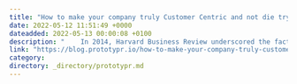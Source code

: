 ```yaml
---
title: "How to make your company truly Customer Centric and not die trying"
date: 2022-05-12 11:51:49 +0000
dateadded: 2022-05-13 00:00:08 +0100
description: "    In 2014, Harvard Business Review underscored the fact that acquiring a new customer is anywhere from five to 25 times more expensive than…  Continue reading on Prototypr »  "
link: "https://blog.prototypr.io/how-to-make-your-company-truly-customer-centric-and-not-die-trying-8939987f5f8?source=rss----eb297ea1161a---4"
category:
directory: _directory/prototypr.md
---
```

